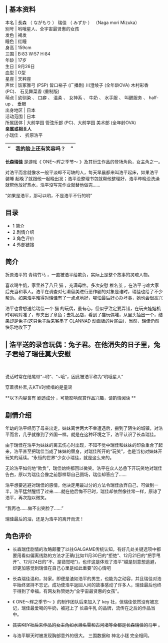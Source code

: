 |  **基本资料**  
---  
本名  |  長森  （  ながもり  ）  瑞佳  （  みずか  ）  （Naga  mori Mizuka）   
别号  |  哟哦星人、全宇宙最贤惠的女孩   
发色  |  褐发   
瞳色  |  红瞳   
身高  |  159cm   
三围  |  B:83 W:57 H:84   
年龄  |  17岁   
生日  |  9月26日   
血型  |  O型   
星座  |  天秤座   
声优  |  饭冢雅弓  (PSP)  皆口裕子  (广播剧)  川澄绫子  (全年龄OVA)  木村彩香  (PC)、  石见舞菜香  (重制版)   
萌点  |  幼驯染  、  口癖  、  温柔  、  女神系  、  牛奶  、  水手服  、  叫醒服务  、  half-up  、  垂眼   
出身地区  |  日本   
活动范围  |  日本   
所属团体  |  大前学园  管弦乐部  (PC)、大前学园  美术部  (全年龄OVA)   
**亲属或相关人**  
小瑞佳  、  折原浩平  
  
|  “  |  **我的脸上还有笑容吗？** |  ”   
---|---|---  
  
**长森瑞佳** 是游戏《  ONE～辉之季节～  》及其衍生作品的登场角色，女主角之一。

对浩平而言就像水一般平淡却不可缺的人，每天早晨都来叫浩平起床，如果浩平  装睡
起晚了就跟他一起晚出发；浩平没整理书包就帮他整理好，浩平昨晚没洗澡就帮他放好热水，浩平没写完作业就替他做完……

“如果是浩平，那可以哟，不是浩平不行的哟”

##  目录

  * 1  简介 
  * 2  剧情介绍 
  * 3  角色评价 
  * 4  外部链接 

##  简介

折原浩平的  青梅竹马  ，一直被浩平给欺负，实际上是整个故事的灵魂人物。

喜欢喝牛奶，家里养了八只  猫  ，充满母性。多次安慰  椎名茧
，在浩平刁难大家后充当和事人。浩平在调查对七濑留美进行恶作剧的对象是谁时，瑞佳也给了不少帮助。如果浩平难得对瑞佳有了一点点地好，哪怕最后好心办坏事，她也会很高兴

浩平也曾想送给瑞佳一个  猫
的玩偶，虽有心，但似乎注定要弄错，在玩夹娃娃机时明明对准了，却夹出了章鱼；去礼品店，看到了猫玩偶堆，从里头抽出一个，结果却是兔子(这只兔子后来客串了
CLANNAD  动画版的片尾曲)，当然，瑞佳仍然快乐地收下了

|  浩平送的录音玩偶：兔子君。在他消失的日子里，兔子君给了瑞佳莫大安慰  
---  
</br>  
  
说话时常在结尾带“~哟”、“~哦”，因此被浩平称为“哟哦星人”

穿着很朴素,去KTV时候唱的是童谣

**以下内容含有 剧透成分  ，可能影响观赏作品兴趣，请酌情阅读 **

##  剧情介绍

年幼的浩平经历了母亲出走，妹妹离世两大不幸遭遇后，搬到了陌生的城镇，对浩平而言，几乎就像到了外国一样。就是在这种环境之下，浩平认识了长森瑞佳。

由于瑞佳在浩平为妹妹的离去伤心时出现，不知不觉中瑞佳和妹妹的印象重合了起来，浩平甚至把瑞佳当成了妹妹的替身，对瑞佳所开的“玩笑”，也是当初对妹妹开玩笑的延续。“永恒的世界”少女小瑞佳，就是这么来的。

无论浩平如何地“欺负”，瑞佳始终都回以微笑。浩平在众人怂恿下开玩笑地对瑞佳告白，原以为瑞佳会像之前那样帮自己圆场，瑞佳却答应了……

浩平想要逃避对瑞佳的感情，他决定用最过分的方法令瑞佳放弃自己，可做到一半，浩平猛然醒悟了过来……就在他后悔不已时，瑞佳却依然像往常一样，原谅了浩平，再次抱以微笑。

“我再也……做不出笑脸了……”

瑞佳最后的泪，还是为浩平的离开而流！

##  角色评价

  * 长森瑞佳剧情的攻略颠覆了以往GALGAME传统认知，有好几处关键选项中都要用看似偏离线路的方法才正确(比如11月30日的“拒绝”、12月21日的“把手甩开”、12月24日的“不，是错觉吧”)，也许这是体现了浩平“越是刻意想逃避，却更加感觉到瑞佳在自己心里是如此重要”的心情吧 
  * 长森瑞佳温和，持家。即便是渣如浩平的男生，也能为之动容，并且瑞佳对浩平始终坚持不忘记，成功使浩平返回人间的故事感动了许多人，瑞佳最后也终于得到了幸福。有网友称赞她为“全宇宙最贤惠的女孩”。 

  * 《  ONE～辉之季节～  》的制作团队后来加入了  key  社，但瑞佳依然没有被忘记，瑞佳最爱喝的牛奶，被冠上了  长森牛乳  的品牌，流传在之后的作品当中。 
  * ~~其实KEY社后来作品的女主角如水濑名雪和古河渚等全都是长森瑞佳的马甲~~ 。 
  * 与浩平聊天时被发现胸部意外的很大。  三围数据和  神北小毬  完全相同。 